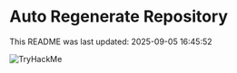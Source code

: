 # Auto Regenerate Repository

This README was last updated: 2025-09-05 16:45:52

 ![TryHackMe](https://tryhackme.com/badge/533634)
